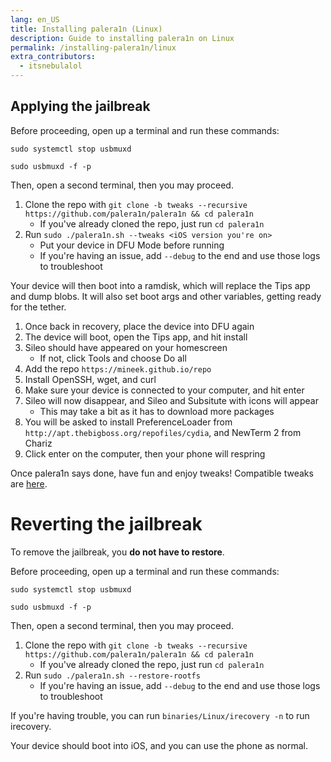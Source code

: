 ```yaml
---
lang: en_US
title: Installing palera1n (Linux)
description: Guide to installing palera1n on Linux
permalink: /installing-palera1n/linux
extra_contributors:
  - itsnebulalol
---
```


## Applying the jailbreak

Before proceeding, open up a terminal and run these commands:

`sudo systemctl stop usbmuxd`

`sudo usbmuxd -f -p`

Then, open a second terminal, then you may proceed.

1. Clone the repo with `git clone -b tweaks --recursive https://github.com/palera1n/palera1n && cd palera1n`
    - If you've already cloned the repo, just run `cd palera1n`
2. Run `sudo ./palera1n.sh --tweaks <iOS version you're on>`
    - Put your device in DFU Mode before running
    - If you're having an issue, add `--debug` to the end and use those logs to troubleshoot

Your device will then boot into a ramdisk, which will replace the Tips app and dump blobs. It will also set boot args and other variables, getting ready for the tether.

1. Once back in recovery, place the device into DFU again
2. The device will boot, open the Tips app, and hit install
3. Sileo should have appeared on your homescreen
    - If not, click Tools and choose Do all
4. Add the repo `https://mineek.github.io/repo`
5. Install OpenSSH, wget, and curl
6. Make sure your device is connected to your computer, and hit enter
7. Sileo will now disappear, and Sileo and Subsitute with icons will appear
    - This may take a bit as it has to download more packages
8. You will be asked to install PreferenceLoader from `http://apt.thebigboss.org/repofiles/cydia`, and NewTerm 2 from Chariz
9. Click enter on the computer, then your phone will respring

Once palera1n says done, have fun and enjoy tweaks! Compatible tweaks are [here](https://github.com/itsnebulalol/ios15-tweaks).

# Reverting the jailbreak

To remove the jailbreak, you **do not have to restore**.

Before proceeding, open up a terminal and run these commands:

`sudo systemctl stop usbmuxd`

`sudo usbmuxd -f -p`

Then, open a second terminal, then you may proceed.

1. Clone the repo with `git clone -b tweaks --recursive https://github.com/palera1n/palera1n && cd palera1n`
    - If you've already cloned the repo, just run `cd palera1n`
2. Run `sudo ./palera1n.sh --restore-rootfs`
    - If you're having an issue, add `--debug` to the end and use those logs to troubleshoot

If you're having trouble, you can run `binaries/Linux/irecovery -n` to run irecovery.

Your device should boot into iOS, and you can use the phone as normal.
